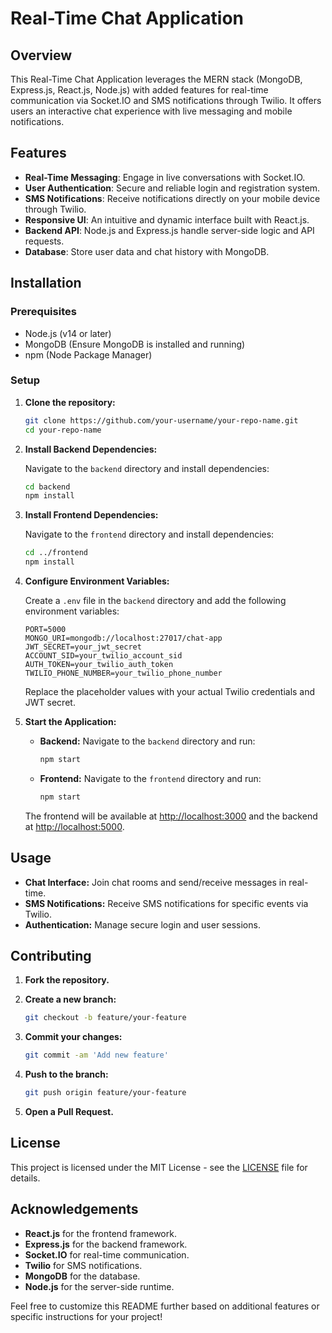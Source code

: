 # Real-Time Chat Application

## Overview

This Real-Time Chat Application leverages the MERN stack (MongoDB, Express.js, React.js, Node.js) with added features for real-time communication via Socket.IO and SMS notifications through Twilio. It offers users an interactive chat experience with live messaging and mobile notifications.

## Features

- **Real-Time Messaging**: Engage in live conversations with Socket.IO.
- **User Authentication**: Secure and reliable login and registration system.
- **SMS Notifications**: Receive notifications directly on your mobile device through Twilio.
- **Responsive UI**: An intuitive and dynamic interface built with React.js.
- **Backend API**: Node.js and Express.js handle server-side logic and API requests.
- **Database**: Store user data and chat history with MongoDB.

## Installation

### Prerequisites

- Node.js (v14 or later)
- MongoDB (Ensure MongoDB is installed and running)
- npm (Node Package Manager)

### Setup

1. **Clone the repository:**

    ```bash
    git clone https://github.com/your-username/your-repo-name.git
    cd your-repo-name
    ```

2. **Install Backend Dependencies:**

    Navigate to the `backend` directory and install dependencies:

    ```bash
    cd backend
    npm install
    ```

3. **Install Frontend Dependencies:**

    Navigate to the `frontend` directory and install dependencies:

    ```bash
    cd ../frontend
    npm install
    ```

4. **Configure Environment Variables:**

    Create a `.env` file in the `backend` directory and add the following environment variables:

    ```env
    PORT=5000
    MONGO_URI=mongodb://localhost:27017/chat-app
    JWT_SECRET=your_jwt_secret
    ACCOUNT_SID=your_twilio_account_sid
    AUTH_TOKEN=your_twilio_auth_token
    TWILIO_PHONE_NUMBER=your_twilio_phone_number
    ```

    Replace the placeholder values with your actual Twilio credentials and JWT secret.

5. **Start the Application:**

    - **Backend:** Navigate to the `backend` directory and run:

      ```bash
      npm start
      ```

    - **Frontend:** Navigate to the `frontend` directory and run:

      ```bash
      npm start
      ```

    The frontend will be available at [http://localhost:3000](http://localhost:3000) and the backend at [http://localhost:5000](http://localhost:5000).

## Usage

- **Chat Interface:** Join chat rooms and send/receive messages in real-time.
- **SMS Notifications:** Receive SMS notifications for specific events via Twilio.
- **Authentication:** Manage secure login and user sessions.

## Contributing

1. **Fork the repository.**
2. **Create a new branch:**

    ```bash
    git checkout -b feature/your-feature
    ```

3. **Commit your changes:**

    ```bash
    git commit -am 'Add new feature'
    ```

4. **Push to the branch:**

    ```bash
    git push origin feature/your-feature
    ```

5. **Open a Pull Request.**

## License

This project is licensed under the MIT License - see the [LICENSE](LICENSE) file for details.

## Acknowledgements

- **React.js** for the frontend framework.
- **Express.js** for the backend framework.
- **Socket.IO** for real-time communication.
- **Twilio** for SMS notifications.
- **MongoDB** for the database.
- **Node.js** for the server-side runtime.

Feel free to customize this README further based on additional features or specific instructions for your project!
